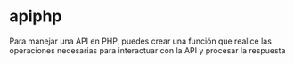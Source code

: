 # apiphp
Para manejar una API en PHP, puedes crear una función que realice las operaciones necesarias para interactuar con la API y procesar la respuesta
